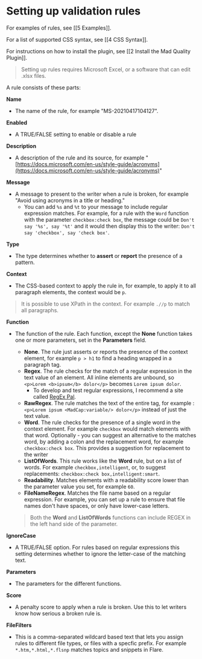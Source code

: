 # Setting up validation rules

For examples of rules, see [[5 Examples]].

For a list of supported CSS syntax, see [[4 CSS Syntax]].

For instructions on how to install the plugin, see [[2 Install the Mad Quality Plugin]].
        
> Setting up rules requires Microsoft Excel, or a software that can edit .xlsx files. 

A rule consists of these parts:

**Name**
- The name of the rule, for example "MS-20210417104127".

**Enabled**
- A TRUE/FALSE setting to enable or disable a rule

**Description**
- A description of the rule and its source, for example "[https://docs.microsoft.com/en-us/style-guide/acronyms](https://docs.microsoft.com/en-us/style-guide/acronyms)"

**Message**
- A message to present to the writer when a rule is broken, for example "Avoid using acronyms in a title or heading."
	- You can add `%s` and `%t` to your message to include regular expression matches. For example, for a rule with the `Word` function with the parameter `checkbox:check box`, the message could be `Don't say '%s', say '%t'` and it would then display this to the writer: `Don't say 'checkbox', say 'check box'`.

**Type**
- The type determines whether to **assert** or **report** the presence of a pattern.    

**Context**
- The CSS-based context to apply the rule in, for example, to apply it to all paragraph elements, the context would be `p`.

> It is possible to use XPath in the context. For example `.//p` to match all paragraphs.

**Function**
- The function of the rule. Each function, except the **None** function takes one or more parameters, set in the **Parameters** field. 
	- **None**. The rule just asserts or reports the presence of the context element, for example `p > h1` to find a heading wrapped in a paragraph tag.
	- **Regex**. The rule checks for the match of a regular expression in the text value of an element. All inline elements are unbound, so `<p>Lorem <b>ipsum</b> dolor</p>` becomes `Lorem ipsum dolor`.
		- To develop and test regular expressions, I recommend a site called [RegEx Pal](https://www.regexpal.com/).
	- **RawRegex**. The rule matches the text of the entire tag, for example :`<p>Lorem ipsum <MadCap:variable/> dolor</p>` instead of just the text value.
	- **Word**. The rule checks for the presence of a single word in the context element. For example `checkbox` would match elements with that word.  Optionally - you can suggest an alternative to the matches word, by adding a colon and the replacement word, for example `checkbox:check box`. This provides a suggestion for replacement to the writer
	- **ListOfWords**. This rule works like the **Word** rule, but on a list of words. For example `checkbox,intelligent`, or, to suggest replacements: `checkbox:check box,intelligent:smart`.
	- **Readability**. Matches elements with a readability score lower than the parameter value you set, for example `60`.
	- **FileNameRegex**. Matches the file name based on a regular expression. For example, you can set up a rule to ensure that file names don't have spaces, or only have lower-case letters. 
	
	> Both the **Word** and **ListOfWords** functions can include REGEX in the left hand side of the parameter. 
	
**IgnoreCase**
- A TRUE/FALSE option. For rules based on regular expressions this setting determines whether to ignore the letter-case of the matching text. 

**Parameters**
- The parameters for the different functions. 

**Score**
- A penalty score to apply when a rule is broken. Use this to let writers know how serious a broken rule is.

**FileFilters**
- This is a comma-separated wildcard based text that lets you assign rules to different file types, or files with a specfic prefix. For example `*.htm,*.html,*.flsnp` matches topics and snippets in Flare. 




 